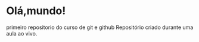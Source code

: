 # Olá,mundo!
 primeiro repositorio do curso de git e github
Repositório criado durante uma aula ao vivo.